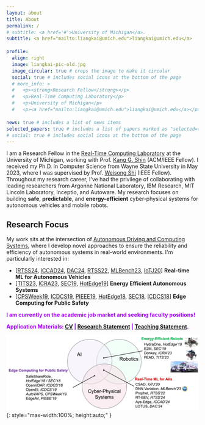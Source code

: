 ```yaml
---
layout: about
title: About
permalink: /
# subtitle: <a href='#'>University of Michigan</a>.
subtitle: <a href="mailto:liangkai@umich.edu">liangkai@umich.edu</a> 

profile:
  align: right
  image: liangkai-pic-old.jpg
  image_circular: true # crops the image to make it circular
  social: true # includes social icons at the bottom of the page
  # more_info: >
  #   <p><strong>Research Fellow</strong></p>
  #   <p>Real-Time Computing Laboratory</p>
  #   <p>University of Michigan</p>
  #   <p><a href="mailto:liangkai@umich.edu">liangkai@umich.edu</a></p>

news: true # includes a list of news items
selected_papers: true # includes a list of papers marked as "selected={true}"
# social: true # includes social icons at the bottom of the page
---
```


<!-- ## About Me -->

I am a Research Fellow in the [Real-Time Computing Laboratory](https://rtcl.eecs.umich.edu/rtclweb/) at the University of Michigan, working with Prof. [Kang G. Shin](https://web.eecs.umich.edu/~kgshin/) (ACM/IEEE Fellow). I received my Ph.D. in Computer Science from Wayne State University in May 2023, where I was supervised by Prof. [Weisong Shi](https://www.weisongshi.org/) (IEEE Fellow). Throughout my research career, I've had the privilege of collaborating with leading researchers from Argonne National Laboratory, IBM Research, MIT Lincoln Laboratory, Inceptio, and Autoware. My research focuses on building **safe**, **predictable**, and **energy-efficient** cyber-physical systems for autonomous vehicles and mobile robots.

## Research Focus

My work sits at the intersection of [Autonomous Driving and Computing Systems](https://arxiv.org/abs/2009.14349), where I develop novel approaches to ensure the reliability and efficiency of autonomous systems in real-world environments. I'm particularly interested in:

- [[RTSS24](https://rtcl.eecs.umich.edu/rtclweb/assets/publications/2024/rtss24-liu.pdf), [ICCAD24](https://www.arxiv.org/abs/2408.05363), [DAC24](https://dl.acm.org/doi/10.1145/3649329.3657310), [RTSS22](https://weisongshi.org/papers/liu22-prophet.pdf), [MLBench23](https://arxiv.org/abs/2209.05487), [IoTJ20](https://arxiv.org/abs/2009.14349)] **Real-time ML for Autonomous Vehicles** 
- [[TITS23](https://ieeexplore.ieee.org/document/10153345), [ICRA23](https://ieeexplore.ieee.org/document/10161110), [SEC19](https://dl.acm.org/doi/10.1145/3318216.3363302), [HotEdge19](https://weisongshi.org/hydraone/)] **Energy Efficient Autonomous Systems**
- [[CPSWeek19](https://dl.acm.org/doi/10.1145/3313237.3313303), [ICDCS19](https://www.computer.org/csdl/proceedings-article/icdcs/2019/251900b840/1ezRVfNitd6), [PIEEE19](https://ieeexplore.ieee.org/document/8744265), [HotEdge18](https://www.usenix.org/conference/hotedge18/presentation/liu), [SEC18](https://ieeexplore.ieee.org/document/8567654), [ICDCS18](https://ieeexplore.ieee.org/document/8416394)] **Edge Computing for Public Safety**

<span style="color: #A500FF;"><strong>I am currently on the academic job market and seeking faculty positions!</strong></span>

<!-- **Application Materials:** [CV](../assets/pdf/CV-Liangkai_Liu.pdf) | [Research Statement](../assets/pdf/research.pdf) | [Teaching Statement](../assets/pdf/teaching.pdf) -->
<span style="color: #A500FF;"><strong>Application Materials: [CV](../assets/pdf/CV-Liangkai_Liu.pdf) | [Research Statement](../assets/pdf/research.pdf) | [Teaching Statement](../assets/pdf/teaching.pdf).</strong></span>

![Research Overview](../assets/img/research-overview.png){: style="max-width:100%; height:auto;" }